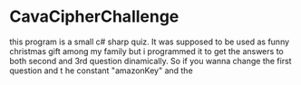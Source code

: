 # CavaCipherChallenge
 this program is a small c# sharp quiz. It was supposed to be used as funny christmas gift among my family but i programmed it to get the answers to both second and 3rd question dinamically. So if you wanna change the first question and t he constant "amazonKey" and the 
